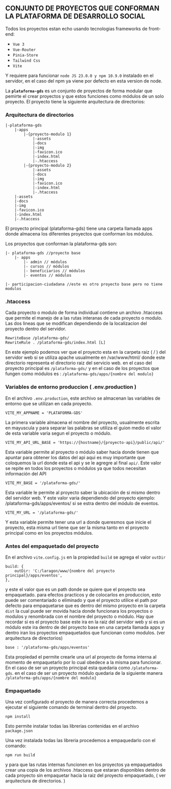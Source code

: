 ## CONJUNTO DE PROYECTOS QUE CONFORMAN LA PLATAFORMA DE DESARROLLO SOCIAL

Todos los proyectos estan echo usando tecnologias frameworks de front-end:

- `Vue 3`
- `Vue-Router`
- `Pinia-Store`
- `Tailwind Css`
- `Vite`

Y requiere para funcionar `node JS 23.0.0 y npm 10.9.0` instalado en el servidor, en el caso del npm ya viene por defecto en esta version de node.

La **`plataforma-gds`** es un conjunto de proyectos de forma modular que pemirte el crear proyectos y que estos funciones como módulos de un solo proyecto. El proyecto tiene la siguiente arquitectura de directorios:

### Arquitectura de directorios

```
|-plataforma-gds
    |-apps
        |-{proyecto-modulo 1}
            |-assets
            |-docs
            |-img
            |-favicon.ico
            |-index.html
            |-.htaccess
        |-{proyecto-modulo 2}
            |-assets
            |-docs
            |-img
            |-favicon.ico
            |-index.html
            |-.htaccess
    |-assets
    |-docs
    |-img
    |-favicon.ico
    |-index.html
    |-.htaccess
```
El proyecto principal (plataforma-gds) tiene una carpeta llamada apps donde almacena los diferentes proyectos que conforman los módulos.

Los proyectos que conforman la plataforma-gds son:

    |- plataforma-gds //proyecto base
        |- apps
            |- admin // módulos
            |- cursos // módulos
            |- beneficiarios // módulos
            |- eventos // módulos

    |- participacion-ciudadana //este es otro proyecto base pero no tiene modulos

### .htaccess
Cada proyecto o modulo de forma individual contiene un archivo .htaccess que permite el manejo de a las rutas interanas de cada proyecto o modulo. Las dos lineas que se modifican dependiendo de la localizacion del proyecto dentro del servidor.

    RewriteBase /plataforma-gds/
    RewriteRule . /plataforma-gds/index.html [L]

En este ejemplo podemos ver que el proyecto esta en la carpeta raiz ( / ) del servidor web si se utiliza apache usualmente en /var/www/html/ donde este directorio representa el directorio raiz del servicio web. en el caso del proyecto principal es `/plataforma-gds/` y en el caso de los proyectos que fungen como módulos es : `/plataforma-gds/apps/{nombre del modulo}`

### Variables de entorno produccion ( .env.production )

En el archivo `.env.production`,  este archivo se almacenan las variables de entorno que se utilizan en cada proyecto.

    VITE_MY_APPNAME = 'PLATAFORMA-GDS'

La primera variable almacena el nombre del proyecto, usualmente escrita en mayuscula y para separar las palabras se utiliza el guion medio el valor de esta variable varia segun el proyecto o módulo.

    VITE_MY_API_URL_BASE = 'https://{hostname}/{proyecto-api}/public/api/'

Esta variable permite al proyecto o módulo saber hacia donde tienen que apuntar para obtener los datos del api aqui es muy importante que coloquemos la url donde esta el api y se le agregre al final `api/`. Este valor se repite en todos los proyectos o módulos ya que todos necesitan información del API

    VITE_MY_BASE = '/plataforma-gds/'

Esta variable le permite al proyecto saber la ubicación de si mismo dentro del servidor web. Y este valor varia dependiendo del proyecto ejemplo: /plataforma-gds/apps/eventos/ si se estra dentro del módulo de eventos.

    VITE_MY_URL = '/plataforma-gds/'

Y esta variable permite tener una url a donde queresmos que inicie el proyecto, esta misma url tiene que ser la misma tanto en el proyecto principal como en los proyectos módulos.

### Antes del empaquetado del proyecto

En el archivo `vite.config.js` en la propiedad `build` se agrega el valor `outDir` 

    build: {
        outDir: 'C:/laragon/www/{nombre del proyecto principal}/apps/eventos',
    },

y este el valor que es un path donde se quiere que el proyecto sea empaquetado. para efectos practicos y de colocarlos en produccion, esto puede ser comentariado o eliminado y que el proyecto utilice el path por defecto para empaquetarse que es dentro del mismo proyecto en la carpeta `dist` la cual puede ser movida hacia donde funcionara los proyectos o modulos y renombrada con el nombre del proyecto o módulo. Hay que recordar si es el proyecto base este ira en la raiz del servidor web y si es un módulo este ira dentro de del proyecto base en una carpeta llamada apps y dentro iran los proyectos empaquetados que funcionan como modulos. (ver arquitectura de directorios)

    base : '/plataforma-gds/apps/eventos'

Esta propiedad el permite crearle una url al proyecto de forma interna 
al momento de empaquetarlo por lo cual obedece a la misma para funcionar. En el caso de ser un proyecto principal esta quedaria como  `/plataforma-gds`. en el caso de ser un proyecto módulo quedaria de la siguiente manera `/plataforma-gds/apps/{nombre del modulo}`

### Empaquetado
Una vez configurado el proyecto de manera correcta procedemos a ejecutar el siguiente comando de terminal dentro del proyecto.

    npm install

Esto permite instalar todas las librerias contenidas en el archivo `package.json`

Una vez instalada todas las libreria procedemos a empaquedarlo con el comando:

    npm run build

y para que las rutas internas funcionen en los proyectos ya empaquetados crear una copia de los archivos .htaccess que estaran disponibles dentro de cada proyecto sin empaquetar hacia la raiz del proyecto empaquetado, ( ver arquitectura de directorios. )






